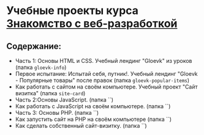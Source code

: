# Учебные проекты курса [Знакомство с веб-разработкой](https://htmlacademy.ru/courses/intro-to-web-development)

## Содержание: 
* Часть 1: Основы HTML и CSS. Учебный лендинг "Gloevk" из уроков (папка `gloevk-info`)
* Первое испытание: Испытай себя, путник!. Учебный лендинг "Gloevk - Популярные товары" после правок (папка `gloevk-popular-items`)
* Как работать с сайтом на своём компьютере. Учебный проект "Сайт визитка" (папка `site-card`)
* Часть 2:Основы JavaScript. (папка ``)
* Как работать с JavaScript на своём компьютере. (папка ``)
* Часть 3: Основы PHP. (папка ``)
* Как запустить сайт на PHP на своём компьютере (папка ``)
* Как сделать собственный сайт-визитку. (папка ``)